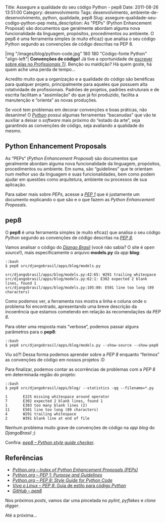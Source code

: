 Title: Assegure a qualidade do seu código Python - pep8
Date: 2011-08-26 13:51:00
Category: desenvolvimento
Tags: desenvolvimento, ambiente-de-desenvolvimento, python, qualidade, pep8
Slug: assegure-qualidade-seu-codigo-python-pep
meta_description: As "PEPs" (Python Enhancement Proposal) são documentos que geralmente abordam alguma nova funcionalidade da linguagem, propósitos, procedimentos ou ambiente. O pep8 é uma ferramenta simples (e muito eficaz) que analisa o seu código Python segundo as convenções de código descritas na PEP 8.


|img "/images/blog/python-code.jpg" 180 180 "Código-fonte Python" "align-left"|
**Convenções de código!** Já tive a oportunidade de [escrever sobre elas no *Profissionais TI*][]. Benção ou
maldição? Há quem goste, há quem ache uma perda de tempo…

Acredito muito que a organização e a qualidade do código são benéficas
para qualquer projeto, principalmente para aqueles que possuem alta
rotatividade de profissionais. Padrões de projetos, padrões estruturais
e de escrita facilitam a “assimilação” do que já foi produzido, facilita
a manutenção e “orienta” as novas produções.

<!-- PELICAN_END_SUMMARY -->

Se você tem problemas em decorar convenções e boas práticas, não
desanime! O [*Python*][] possui algumas ferramentas “bacanudas” que vão
te auxiliar a deixar o *software* mais próximo do “estado da arte”, seja
garantindo as convenções de código, seja avaliando a qualidade do mesmo.


Python Enhancement Proposals
----------------------------

As “PEPs“ (*Python Enhancement Proposal*) são documentos que geralmente
abordam alguma nova funcionalidade da linguagem, propósitos,
procedimentos ou ambiente. Em suma, são “guidelines” que te orientam num
melhor uso da linguagem e suas funcionalidades, bem como podem ajudar em
questões como arquitetura, ambiente ou processos de sua aplicação.

Para saber mais sobre *PEPs*, acesse a [*PEP 1*][] que é justamente um documento
explicando o que são e o que fazem as *Python Enhancement Proposals*.


pep8
----

O **pep8** é uma ferramenta simples (e muito eficaz) que analisa o seu
código *Python* segundo as convenções de código descritas na
[*PEP 8*][].

Vamos analisar o código do [*Django Brasil*][] (você não sabia? O site é
*open source*!), mais especificamente o arquivo **models.py** da *app*
**blog**:

    ::bash
    $ pep8 src/djangobrasil/apps/blog/models.py

    src/djangobrasil/apps/blog/models.py:42:65: W291 trailing whitespace
    src/djangobrasil/apps/blog/models.py:62:1: E302 expected 2 blank lines, found 1
    src/djangobrasil/apps/blog/models.py:105:80: E501 line too long (89 characters)

Como podemos ver, a ferramenta nos mostra a linha e coluna onde o
problema foi encontrado, apresentando uma breve descrição da incoerência
que estamos cometendo em relação às recomendações da
*PEP 8*.

Para obter uma resposta mais “verbose“, podemos passar alguns parâmetros
para o **pep8**:

    ::bash
    $ pep8 src/djangobrasil/apps/blog/models.py --show-source --show-pep8

Viu só?! Dessa forma podemos aprender sobre a *PEP 8* enquanto “ferimos” as 
convenções de código em nossos projetos :D

Para finalizar, podemos contar as ocorrências de problemas com a
*PEP 8* em determinada região do projeto:

    ::bash
    $ pep8 src/djangobrasil/apps/blog/ --statistics -qq --filename=*.py

    1       E225 missing whitespace around operator
    7       E302 expected 2 blank lines, found 1
    1       E303 too many blank lines (2)
    11      E501 line too long (89 characters)
    4       W291 trailing whitespace
    2       W391 blank line at end of file

Nenhum problema muito grave de convenções de código na *app blog* do
*DjangoBrasil* ;)

Confira: [*pep8 – Python style guide checker*][].


Referências
-----------

* [*Python.org – Index of Python Enhancement Proposals (PEPs)*][]
* [*Python.org – PEP 1: Purpose and Guidelines*][]
* [*Python.org – PEP 8: Style Guide for Python Code*][]
* [*Viva o Linux* – *PEP 8*: Guia de estilo para código *Python*][]
* [*GitHub – pep8*][]

Nos próximos *posts*, vamos dar uma pincelada no *pylint*, *pyflakes* e
*clone digger*.

Até a próxima…


  [escrever sobre elas no *Profissionais TI*]: http://www.profissionaisti.com.br/2009/06/codifique-como-um-verdadeiro-pythonista/
    "Codifique como um verdadeiro Pythonista"
  [*Python*]: {tag}python
    "Leia mais sobre Python"
  [*PEP 1*]: http://www.python.org/dev/peps/pep-0001/
    "PEP1 - PEP Purpose and Guidelines"
  [*PEP 8*]: http://www.python.org/dev/peps/pep-0008/
    "PEP 8 - Style Guide for Python Code"
  [*Django Brasil*]: https://github.com/djangobrasil/djangobrasil.org
    "Repositório no GitHub do site do Django no Brasil"
  [*pep8 – Python style guide checker*]: https://github.com/jcrocholl/pep8/
    "Repositório no GitHub do pep8"
  [*Python.org – Index of Python Enhancement Proposals (PEPs)*]: http://www.python.org/dev/peps/
    "Conheça os tipos de PEPs e quais os seus propósitos"
  [*Python.org – PEP 1: Purpose and Guidelines*]: http://www.python.org/dev/peps/pep-0001/
    "Saiba o que é, o que faz, e como é feita uma PEP"
  [*Python.org – PEP 8: Style Guide for Python Code*]: http://www.python.org/dev/peps/pep-0008/
    "Conheça as convenções de código Python"
  [*Viva o Linux* – *PEP 8*: Guia de estilo para código *Python*]: http://www.vivaolinux.com.br/artigo/PEP-8-Guia-de-estilo-para-codigo-Python
    "Artigo do Viva o Linux que é uma adaptação para o Português da PEP 8"
  [*GitHub – pep8*]: https://github.com/jcrocholl/pep8/
    "Repositório no GitHub do projeto pep8"
